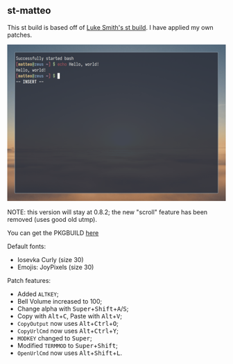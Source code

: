 ## st-matteo

This st build is based off of [Luke Smith's st build](https://github.com/LukeSmithxyz/st). I have applied my own patches.

![Screenshot](Screenshot.png)

NOTE: this version will stay at 0.8.2;
the new "scroll" feature has been removed (uses good old utmp).

You can get the PKGBUILD [here](https://github.com/saloniamatteo/pkgbuilds/tree/master/st-matteo)

Default fonts:
  - Iosevka Curly (size 30)
  - Emojis: JoyPixels (size 30)

Patch features:
  - Added `ALTKEY`;
  - Bell Volume increased to 100;
  - Change alpha with <kbd>Super</kbd>+<kbd>Shift</kbd>+<kbd>A</kbd>/<kbd>S</kbd>;
  - Copy with <kbd>Alt</kbd>+<kbd>C</kbd>, Paste with <kbd>Alt</kbd>+<kbd>V</kbd>;
  - `CopyOutput` now uses <kbd>Alt</kbd>+<kbd>Ctrl</kbd>+<kbd>O</kbd>;
  - `CopyUrlCmd` now uses <kbd>Alt</kbd>+<kbd>Ctrl</kbd>+<kbd>Y</kbd>;
  - `MODKEY` changed to <kbd>Super</kbd>;
  - Modified `TERMMOD` to <kbd>Super</kbd>+<kbd>Shift</kbd>;
  - `OpenUrlCmd` now uses <kbd>Alt</kbd>+<kbd>Shift</kbd>+<kbd>L</kbd>.
